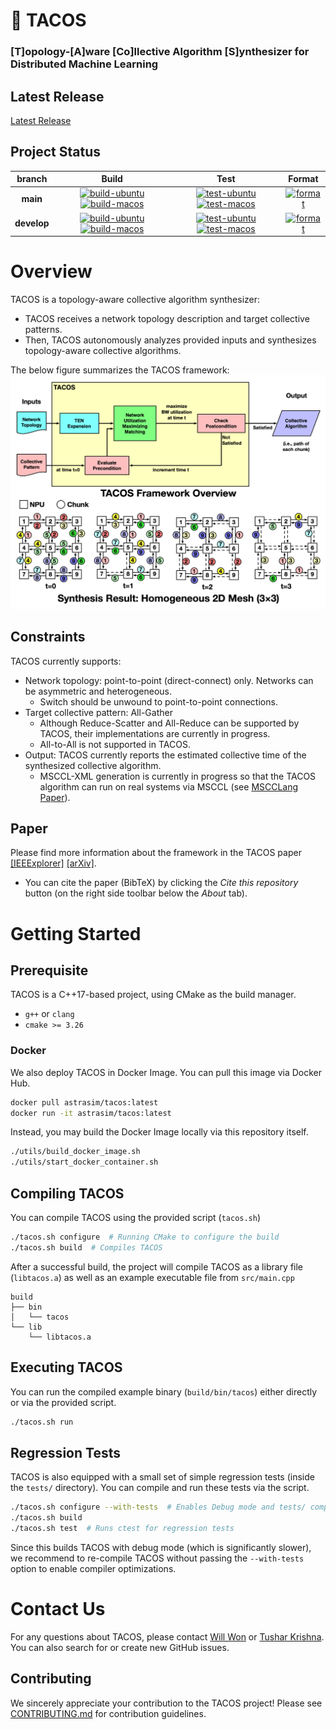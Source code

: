 <!--
## This source code is licensed under the MIT license found in the
## LICENSE file in the root directory of this source tree.
##
## Copyright (c) 2022-2025 Intel Corporation
## Copyright (c) 2022-2025 Georgia Institute of Technology
-->

# 🌮 TACOS
### [T]opology-[A]ware [Co]llective Algorithm [S]ynthesizer for Distributed Machine Learning

## Latest Release
[Latest Release](https://github.com/astra-sim/tacos/releases)

## Project Status
| branch | Build | Test | Format |
|:---:|:---:|:---:|:---:|
| **main** | [![build-ubuntu](https://github.com/astra-sim/tacos/actions/workflows/build-ubuntu.yml/badge.svg?branch=main)](https://github.com/astra-sim/tacos/actions/workflows/build-ubuntu.yml) [![build-macos](https://github.com/astra-sim/tacos/actions/workflows/build-macos.yml/badge.svg?branch=main)](https://github.com/astra-sim/tacos/actions/workflows/build-macos.yml) | [![test-ubuntu](https://github.com/astra-sim/tacos/actions/workflows/test-ubuntu.yml/badge.svg?branch=main)](https://github.com/astra-sim/tacos/actions/workflows/test-ubuntu.yml) [![test-macos](https://github.com/astra-sim/tacos/actions/workflows/test-macos.yml/badge.svg?branch=main)](https://github.com/astra-sim/tacos/actions/workflows/test-macos.yml) | [![format](https://github.com/astra-sim/tacos/actions/workflows/check-clang-format.yml/badge.svg?branch=main)](https://github.com/astra-sim/tacos/actions/workflows/check-clang-format.yml) |
| **develop** | [![build-ubuntu](https://github.com/astra-sim/tacos/actions/workflows/build-ubuntu.yml/badge.svg?branch=develop)](https://github.com/astra-sim/tacos/actions/workflows/build-ubuntu.yml) [![build-macos](https://github.com/astra-sim/tacos/actions/workflows/build-macos.yml/badge.svg?branch=develop)](https://github.com/astra-sim/tacos/actions/workflows/build-macos.yml) | [![test-ubuntu](https://github.com/astra-sim/tacos/actions/workflows/test-ubuntu.yml/badge.svg?branch=develop)](https://github.com/astra-sim/tacos/actions/workflows/test-ubuntu.yml) [![test-macos](https://github.com/astra-sim/tacos/actions/workflows/test-macos.yml/badge.svg?branch=develop)](https://github.com/astra-sim/tacos/actions/workflows/test-macos.yml) | [![format](https://github.com/astra-sim/tacos/actions/workflows/check-clang-format.yml/badge.svg?branch=develop)](https://github.com/astra-sim/tacos/actions/workflows/check-clang-format.yml) |

# Overview
TACOS is a topology-aware collective algorithm synthesizer:
- TACOS receives a network topology description and target collective patterns.
- Then, TACOS autonomously analyzes provided inputs and synthesizes topology-aware collective algorithms.

The below figure summarizes the TACOS framework:
![TACOS Abstraction](https://github.com/astra-sim/tacos/blob/main/docs/tacos_overview.png)

## Constraints
TACOS currently supports:
- Network topology: point-to-point (direct-connect) only. Networks can be asymmetric and heterogeneous.
  - Switch should be unwound to point-to-point connections.
- Target collective pattern: All-Gather
  - Although Reduce-Scatter and All-Reduce can be supported by TACOS, their implementations are currently in progress.
  - All-to-All is not supported in TACOS.
- Output: TACOS currently reports the estimated collective time of the synthesized collective algorithm.
  - MSCCL-XML generation is currently in progress so that the TACOS algorithm can run on real systems via MSCCL (see [MSCCLang Paper](https://dl.acm.org/doi/10.1145/3575693.3575724)).

## Paper
Please find more information about the framework in the TACOS paper [[IEEExplorer]](https://arxiv.org/abs/2304.05301) [[arXiv]](https://arxiv.org/abs/2304.05301).
- You can cite the paper (BibTeX) by clicking the *Cite this repository* button (on the right side toolbar below the *About* tab).

# Getting Started
## Prerequisite
TACOS is a C++17-based project, using CMake as the build manager.
- `g++` or `clang`
- `cmake >= 3.26`

### Docker
We also deploy TACOS in Docker Image. You can pull this image via Docker Hub.
```sh
docker pull astrasim/tacos:latest
docker run -it astrasim/tacos:latest
```

Instead, you may build the Docker Image locally via this repository itself.
```sh
./utils/build_docker_image.sh
./utils/start_docker_container.sh
```

## Compiling TACOS
You can compile TACOS using the provided script (`tacos.sh`)
```sh
./tacos.sh configure  # Running CMake to configure the build
./tacos.sh build  # Compiles TACOS
```

After a successful build, the project will compile TACOS as a library file (`libtacos.a`) as well as an example executable file from `src/main.cpp`
```text
build
├── bin
│   └── tacos
└── lib
    └── libtacos.a
```

## Executing TACOS
You can run the compiled example binary (`build/bin/tacos`) either directly or via the provided script.
```sh
./tacos.sh run
```

## Regression Tests
TACOS is also equipped with a small set of simple regression tests (inside the `tests/` directory). You can compile and run these tests via the script.
```sh
./tacos.sh configure --with-tests  # Enables Debug mode and tests/ compilation
./tacos.sh build
./tacos.sh test  # Runs ctest for regression tests
```
Since this builds TACOS with debug mode (which is significantly slower), we recommend to re-compile TACOS without passing the `--with-tests` option to enable compiler optimizations.

# Contact Us
For any questions about TACOS, please contact [Will Won](mailto:william.won@gatech.edu)
or [Tushar Krishna](mailto:tushar@ece.gatech.edu). You can also search for or create new GitHub issues.

## Contributing
We sincerely appreciate your contribution to the TACOS project! Please see [CONTRIBUTING.md]() for contribution guidelines.
